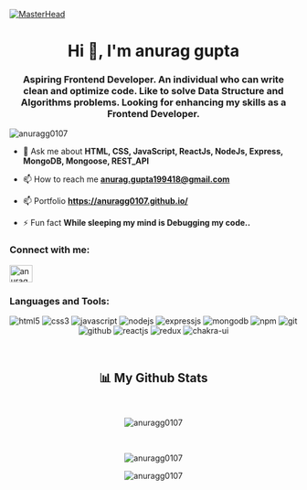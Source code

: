 [![MasterHead](https://camo.githubusercontent.com/48ec00ed4c84e771db4a1db90b56352923a8d644452a32b434d68e97006c9337/68747470733a2f2f63686b736b696c6c732e636f6d2f77702d636f6e74656e742f75706c6f6164732f323032302f30342f504e432d416e696d617465642d42616e6e6572732e676966)](https://anuragg0107.io)

<h1 align="center">Hi 👋, I'm anurag gupta</h1>
<h3 align="center">Aspiring Frontend Developer. An individual who can write clean and optimize code. Like to solve Data Structure and Algorithms problems. Looking for enhancing my skills as a Frontend Developer.</h3>

<p align="left"> <img src="https://komarev.com/ghpvc/?username=anuragg0107&label=Profile%20views&color=0e75b6&style=flat" alt="anuragg0107" /> </p>

-  💬 Ask me about **HTML, CSS, JavaScript, ReactJs, NodeJs, Express, MongoDB, Mongoose, REST_API**

- 📫 How to reach me **anurag.gupta199418@gmail.com**

- 📫 Portfolio **https://anuragg0107.github.io/** 

- ⚡ Fun fact **While sleeping my mind is Debugging my code..**

<h3 align="left">Connect with me:</h3>
<p align="left">
<a href="https://www.linkedin.com/in/anurag-gupta-215877111" target="_blank"><img align="center" src="https://raw.githubusercontent.com/rahuldkjain/github-profile-readme-generator/master/src/images/icons/Social/linked-in-alt.svg" alt="anurag gupta" height="30" width="40" /></a>
</p>

<h3 align="left">Languages and Tools:</h3>
<p align="center">
    <img src="https://img.shields.io/badge/HTML5-E34F26?style=for-the-badge&logo=html5&logoColor=white" alt="html5" />
    <img src="https://img.shields.io/badge/CSS3-1572B6?style=for-the-badge&logo=css3&logoColor=white" alt="css3" />
    <img src="https://img.shields.io/badge/JavaScript-323330?style=for-the-badge&logo=javascript&logoColor=F7DF1E" alt="javascript" />
    <img src="https://img.shields.io/badge/Node.js-339933?style=for-the-badge&logo=nodedotjs&logoColor=white" alt="nodejs" />
    <img src="https://img.shields.io/badge/Express.js-000000?style=for-the-badge&logo=express&logoColor=white" alt="expressjs" />
    <img src="https://img.shields.io/badge/MongoDB-4EA94B?style=for-the-badge&logo=mongodb&logoColor=white" alt="mongodb" />
    <img src="https://img.shields.io/badge/npm-CB3837?style=for-the-badge&logo=npm&logoColor=white" alt="npm" />
    <img src="https://img.shields.io/badge/Git-f44d27?style=for-the-badge&logo=git&logoColor=white" alt="git" />
    <img src="https://img.shields.io/badge/GitHub-100000?style=for-the-badge&logo=github&logoColor=white" alt="github" />
    <img src="https://img.shields.io/badge/React-20232A?style=for-the-badge&logo=react&logoColor=61DAFB" alt="reactjs" />
    <img src="https://img.shields.io/badge/Redux-593D88?style=for-the-badge&logo=redux&logoColor=white" alt="redux" />
    <img src="https://img.shields.io/badge/Chakra%20UI-3bc7bd?style=for-the-badge&logo=chakraui&logoColor=white" alt="chakra-ui" />
</p>
<br>

<h2 align="center">📊 My Github Stats</h2>
         <br/>   
          <p align="center">      
       <img align="center" 
            src="https://github-readme-stats.vercel.app/api/top-langs?username=anuragg0107&show_icons=true&locale=en&layout=compact" alt="anuragg0107" />
            </p>      
           <br/>
         <p align="center">
             <img align="center" src="https://github-readme-stats.vercel.app/api?username=anuragg0107&show_icons=true&locale=en" alt="anuragg0107" />
             <p align="center">                                                                                                 
         <img align="center" src="https://github-readme-streak-stats.herokuapp.com/?user=anuragg0107&" alt="anuragg0107" />
          </p>                                                                
      <br/>
      <br/>
